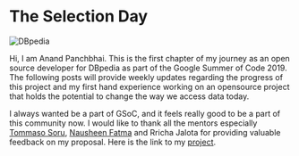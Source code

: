# The Selection Day

![DBpedia](https://wiki.dbpedia.org/sites/default/files/DBpediaLogoFull.png)

Hi, I am Anand Panchbhai. This is the first chapter of my journey as an open source developer for DBpedia as part of the Google Summer of Code 2019. The following posts will provide weekly updates regarding the progress of this project and my first hand experience working on an opensource project that holds the potential to change the way we access data today.

I always wanted be a part of GSoC, and it feels really good to be a part of this community now. I would like to thank all the mentors especially [Tommaso Soru](http://tommaso-soru.it/), [Nausheen Fatma](https://nausheenfatma.wordpress.com/) and Rricha Jalota for providing valuable feedback on my proposal. Here is the link to my [project](https://summerofcode.withgoogle.com/projects/#4615170624585728).









